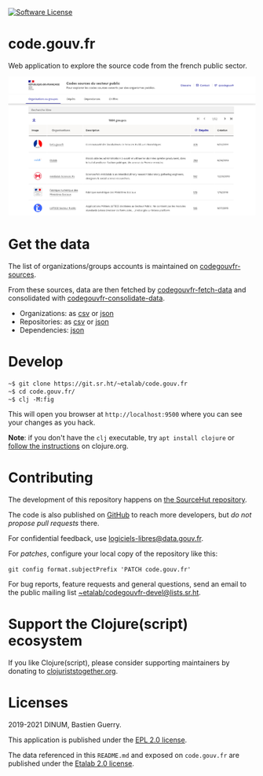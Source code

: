 [![Software License](https://img.shields.io/badge/Licence-EPL%2C%20Licence%20Ouverte-orange.svg?style=flat-square)](https://git.sr.ht/~etalab/code.gouv.fr/tree/master/item/LICENSES)

# code.gouv.fr

Web application to explore the source code from the french public sector.

![img](codegouvfr.png)

# Get the data

The list of organizations/groups accounts is maintained on
[codegouvfr-sources](https://git.sr.ht/~etalab/codegouvfr-sources).

From these sources, data are then fetched by
[codegouvfr-fetch-data](https://git.sr.ht/~etalab/codegouvfr-fetch-data)
and consolidated with
[codegouvfr-consolidate-data](https://git.sr.ht/~etalab/codegouvfr-consolidate-data).

- Organizations: as [csv](https://code.gouv.fr/data/organizations/csv/all.csv) or [json](https://code.gouv.fr/data/organizations/json/all.json)
- Repositories: as [csv](https://code.gouv.fr/data/repositories/csv/all.csv) or [json](https://code.gouv.fr/data/repositories/json/all.json)
- Dependencies: [json](https://code.gouv.fr/data/deps.json)

# Develop

    ~$ git clone https://git.sr.ht/~etalab/code.gouv.fr
    ~$ cd code.gouv.fr/
    ~$ clj -M:fig

This will open you browser at `http://localhost:9500` where you can
see your changes as you hack.

**Note**: if you don't have the `clj` executable, try `apt install
clojure` or [follow the
instructions](https://clojure.org/guides/getting_started) on
clojure.org.

# Contributing

The development of this repository happens on [the SourceHut repository](https://git.sr.ht/~etalab/code.gouv.fr).

The code is also published on [GitHub](https://github.com/etalab/code.etalab.gouv.fr) to reach more developers, but *do not propose pull requests* there.

For confidential feedback, use [logiciels-libres@data.gouv.fr](mailto:logiciels-libres@data.gouv.fr).

For *patches*, configure your local copy of the repository like this:

`git config format.subjectPrefix 'PATCH code.gouv.fr'`

For bug reports, feature requests and general questions, send an email
to the public mailing list [~etalab/codegouvfr-devel@lists.sr.ht](mailto:~etalab/codegouvfr-devel@lists.sr.ht).

# Support the Clojure(script) ecosystem

If you like Clojure(script), please consider supporting maintainers by donating to [clojuriststogether.org](https://www.clojuriststogether.org).

# Licenses

2019-2021 DINUM, Bastien Guerry.

This application is published under the [EPL 2.0 license](LICENSES/LICENSE.EPL-2.0.txt).

The data referenced in this `README.md` and exposed on `code.gouv.fr` are published under the [Etalab 2.0 license](https://git.sr.ht/~etalab/code.gouv.fr/tree/master/item/LICENSES/LICENSE.Etalab-2.0.md).
